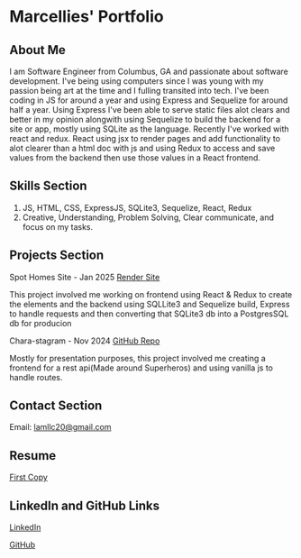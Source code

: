 # Marcellies' Portfolio

## About Me
I am Software Engineer from Columbus, GA and passionate about software development. I've being using computers since I was young with my passion being art at the time and I fulling transited into tech. I've been coding in JS for around a year and using Express and Sequelize for around half a year. Using Express I've been able to serve static files alot clears and better in my opinion alongwith using Sequelize to build the backend for a site or app, mostly using SQLite as the language. Recently I've worked with react and redux. React using jsx to render pages and add functionality to alot clearer than a html doc with js and using Redux to access and save values from the backend then use those values in a React frontend.

## Skills Section
1. JS, HTML, CSS, ExpressJS, SQLite3, Sequelize, React, Redux
2. Creative, Understanding, Problem Solving, Clear communicate, and focus on my tasks.

## Projects Section
Spot Homes Site - Jan 2025
[Render Site](https://spot-homes.onrender.com/)

This project involved me working on frontend using React & Redux to create the elements and the backend using SQLLite3 and Sequelize build, Express to handle requests and then converting that SQLite3 db into a PostgresSQL db for producion

Chara-stagram - Nov 2024
[GitHub Repo](https://github.com/Mcode4/Chara-stagram)

Mostly for presentation purposes, this project involved me creating a frontend for a rest api(Made around Superheros) and using vanilla js to handle routes.

## Contact Section
Email: lamllc20@gmail.com

## Resume
[First Copy](https://docs.google.com/document/d/1S0wTKThI_Huk2qb2w02_fV1CZVxlcMTkgWIWjQpTEM4/edit?usp=sharing)

## LinkedIn and GitHub Links
[LinkedIn](https://www.linkedin.com/in/marcellies-armstrong-00abb0340/)

[GitHub](https://github.com/Mcode4)


